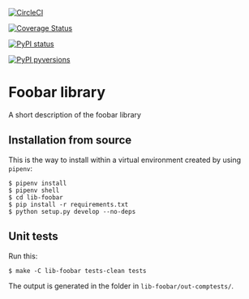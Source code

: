 [![CircleCI](https://circleci.com/gh/duckietown/duckietown-foobar.svg?style=shield)](https://circleci.com/gh/duckietown/duckietown-foobar)

[![Coverage Status](https://coveralls.io/repos/github/duckietown/duckietown-foobar/badge.svg?branch=master18)](https://coveralls.io/github/duckietown/duckietown-foobar?branch=master18)

[![PyPI status](https://img.shields.io/pypi/status/duckietown_foobar.svg)](https://pypi.python.org/pypi/duckietown_foobar/)


[![PyPI pyversions](https://img.shields.io/pypi/pyversions/duckietown_foobar.svg)](https://pypi.python.org/pypi/duckietown_foobar/)


# Foobar library

A short description of the foobar library


## Installation from source

This is the way to install within a virtual environment created by 
using `pipenv`:

    $ pipenv install
    $ pipenv shell
    $ cd lib-foobar
    $ pip install -r requirements.txt
    $ python setup.py develop --no-deps
    
   
## Unit tests

Run this:

    $ make -C lib-foobar tests-clean tests
    
The output is generated in the folder in `lib-foobar/out-comptests/`.
